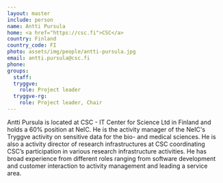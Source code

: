 ```yaml
---
layout: master
include: person
name: Antti Pursula
home: <a href="https://csc.fi">CSC</a>
country: Finland
country_code: FI
photo: assets/img/people/antti-pursula.jpg
email: antti.pursula@csc.fi
phone:
groups:
  staff:
  tryggve:
    role: Project leader
  tryggve-rg:
    role: Project leader, Chair
---
```


Antti Pursula is located at CSC - IT Center for Science Ltd in Finland and holds
a 60% position at NeIC. He is the activity manager of the NeIC's Tryggve activity
on sensitive data for the bio- and medical sciences. He is also a activity
director of research infrastructures at CSC coordinating CSC’s participation in
various research infrastructure activities. He has broad experience from different
roles ranging from software development and customer interaction to activity
management and leading a service area.
